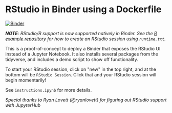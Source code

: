 # RStudio in Binder using a Dockerfile

[![Binder](http://mybinder.org/badge.svg)](https://mybinder.org/v2/gh/hahachang/binder_r_class/main)

***NOTE**: RStudio/R support is now supported natively in Binder. See the
[R example repository](https://github.com/binder-examples/r) for how to
create an RStudio session using `runtime.txt`.*

This is a proof-of-concept to deploy a Binder that exposes the
RStudio UI instead of a Jupyter Notebook. It also installs
several packages from the tidyverse, and includes a demo
script to show off functionality.

To start your RStudio session, click on "new" in the top right,
and at the bottom will be `RStudio Session`.
Click that and your RStudio session will begin momentarily!

See `instructions.ipynb` for more details.

*Special thanks to Ryan Lovett (@ryanlovett) for figuring out
RStudio support with JupyterHub*
